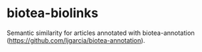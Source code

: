 # biotea-biolinks
Semantic similarity for articles annotated with biotea-annotation (https://github.com/ljgarcia/biotea-annotation).

